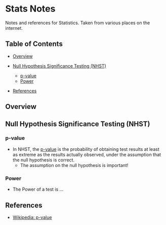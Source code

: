 # Stats Notes

Notes and references for Statistics. Taken from various places on the internet.

## Table of Contents

* [Overview](#overview)
* [Null Hypothesis Significance Testing (NHST)](#null-hypothesis-significance-testing-nhst)
  * [p-value](#p-value)
  * [Power](#power)

* [References](#references)

## Overview

## Null Hypothesis Significance Testing (NHST)

### p-value
* In NHST, the [p-value](https://en.wikipedia.org/wiki/P-value) is the probability of obtaining test results at least as extreme as the results actually observed, under the assumption that the null hypothesis is correct.
  * The assumption on the null hypothesis is important!

### Power
* The Power of a test is ...



## References
* [Wikipedia: p-value](https://en.wikipedia.org/wiki/P-value)
